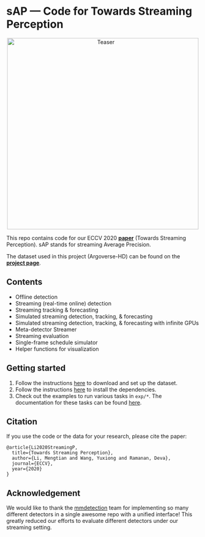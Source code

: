 # sAP &mdash; Code for Towards Streaming Perception

<p align="center"><img alt="Teaser" src="doc/img/streaming.jpg" width="500px"></p>

This repo contains code for our ECCV 2020 [**paper**](https://arxiv.org/abs/2005.10420) (Towards Streaming Perception). sAP stands for streaming Average Precision.

The dataset used in this project (Argoverse-HD) can be found on the [**project page**](http://www.cs.cmu.edu/~mengtial/proj/streaming/).


## Contents

- Offline detection
- Streaming (real-time online) detection
- Streaming tracking \& forecasting
- Simulated streaming detection, tracking, \& forecasting
- Simulated streaming detection, tracking, \& forecasting with infinite GPUs 
- Meta-detector Streamer
- Streaming evaluation
- Single-frame schedule simulator
- Helper functions for visualization


## Getting started

1. Follow the instructions [here](doc/data_setup.md) to download and set up the dataset.
1. Follow the instructions [here](doc/code_setup.md) to install the dependencies.
1. Check out the examples to run various tasks in `exp/*`. The documentation for these tasks can be found [here](doc/tasks.md).


## Citation
If you use the code or the data for your research, please cite the paper:

```
@article{Li2020StreamingP,
  title={Towards Streaming Perception},
  author={Li, Mengtian and Wang, Yuxiong and Ramanan, Deva},
  journal={ECCV},
  year={2020}
}
```

## Acknowledgement
We would like to thank the [mmdetection](https://github.com/open-mmlab/mmdetection) team for implementing so many different detectors in a single awesome repo with a unified interface! This greatly reduced our efforts to evaluate different detectors under our streaming setting.
